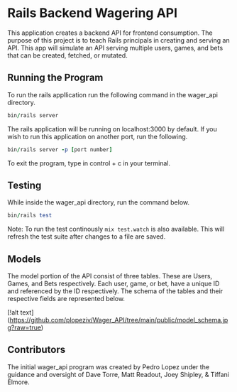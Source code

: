 # Rails Backend Wagering API

This application creates a backend API for frontend consumption. The purpose of this project is to teach Rails principals in creating and serving an API. This app will simulate an API serving multiple users, games, and bets that can be created, fetched, or mutated. 

## Running the Program
To run the rails appllication run the following command in the wager_api directory. 

```ruby
bin/rails server
```

The rails application will be running on localhost:3000 by default. If you wish to run this application on another port, run the following.

```ruby
bin/rails server -p [port number]
```

To exit the program, type in control + c in your terminal. 

## Testing
While inside the wager_api directory, run the command below.

```ruby
bin/rails test
```

Note: To run the test continously ```mix test.watch``` is also available. This will refresh the test suite after changes to a file are saved.

## Models 
The model portion of the API consist of three tables. These are Users, Games, and Bets respectively. Each user, game, or bet, have a unique ID and referenced by the ID respectively. The schema of the tables and their respective fields are represented below.

[!alt text] (https://github.com/plopeziv/Wager_API/tree/main/public/model_schema.jpg?raw=true)

## Contributors

The initial wager_api program was created by Pedro Lopez under the guidance and oversight of Dave Torre, Matt Readout, Joey Shipley, & Tiffani Elmore. 